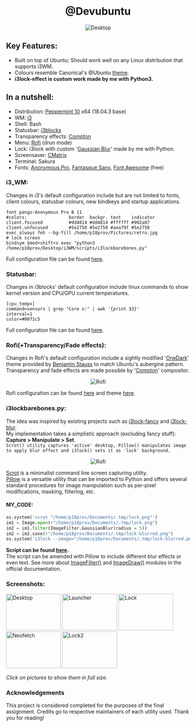 <h1 align="center">@Devubuntu</h1>
<p align="center">
  <img src="https://raw.githubusercontent.com/provopoulos/hci/2018017-PARADOTEO.2/projects/2018017/config/i3desktop.png" alt="Desktop"></img>
</p>

## Key Features:
* Built on top of Ubuntu; Should work well on any Linux distribution that supports i3WM.
* Colours resemble Canonical's @Ubuntu [theme](https://design.ubuntu.com/brand/colour-palette/).
* **i3lock-effect is custom work made by me with Python3.**
## In a nutshell:
* Distribution: [Peppermint 10](https://peppermintos.com/) x64 (18.04.3 base)
* WM: [i3](https://i3wm.org/)
* Shell: Bash
* Statusbar: [i3blocks](https://github.com/vivien/i3blocks)
* Transparency effects: [Compton](https://github.com/chjj/compton) 
* Menu: [Rofi](https://github.com/davatorium/rofi) (drun mode)
* Lock: i3lock with custom '[Gaussian Blur](https://en.wikipedia.org/wiki/Gaussian_blur)' made by me with Python.
* Screensaver: [CMatrix](https://github.com/abishekvashok/cmatrix)
* Terminal: Sakura
* Fonts: [Anonymous Pro](https://www.marksimonson.com/fonts/view/anonymous-pro), [Fantasque Sans](https://github.com/belluzj/fantasque-sans), [Font Awesome](https://fontawesome.com/) (free)
### i3_WM:
Changes in i3's default configuration include but are not limited to fonts, client colours, statusbar colours, new bindkeys and startup applications.<br>
```
font pango:Anonymous Pro B 11
#colors:                border  backgr. text    indicator
client.focused          #dd4814 #dd4814 #ffffff #902a07
client.unfocused        #5e2750 #5e2750 #aea79f #5e2750
exec_always feh --bg-fill /home/p18prov/Pictures/retro.jpg
# lock screen
bindsym $mod+shift+x exec "python3 /home/p18prov/Desktop/i3WM/scripts/i3lockbarebones.py"
```
Full configuration file can be found [here]().
### Statusbar:
Changes in i3blocks' default configuration include linux commands to show kernel version and CPU/GPU current temperatures.
```
[cpu_tempx]
command=sensors | grep "Core x:" | awk '{print $3}'
interval=1
color=#0071c5
```
Full configuration file can be found [here]().
### Rofi(+Transparency/Fade effects):
Changes in Rofi's default configuration include a sightly modified '[OneDark](https://github.com/davatorium/rofi-themes/blob/master/User%20Themes/onedark.rasi)' theme provided by [Benjamin Stauss](https://github.com/me-benni) to match Ubuntu's aubergine pattern. Transparency and fade effects are made possible by '[Compton](https://github.com/chjj/compton)' compositor.
<p align="center">
  <img src="https://raw.githubusercontent.com/provopoulos/hci/2018017-PARADOTEO.2/projects/2018017/config/i3launcher.png" alt="Rofi"></img>

Rofi configuration can be found [here]() and theme [here]().
### i3lockbarebones.py:
The idea was inspired by existing projects such as [i3lock-fancy](https://github.com/meskarune/i3lock-fancy) and [i3lock-blur](https://github.com/petvas/i3lock-blur).<br>My implementation takes a simplistic approach (excluding fancy stuff): **Capture > Manipulate > Set**.<br>
`Scrot() utility captures 'active' desktop, Pillow() manipulates image to apply blur effect and i3lock() sets it as 'lock' background.`
<p align="center">
  <img src="https://raw.githubusercontent.com/provopoulos/hci/2018017-PARADOTEO.2/projects/2018017/config/neosaver-lock.png" alt="Rofi"></img>

[Scrot](https://en.wikipedia.org/wiki/Scrot) is a minimalist command line screen capturing utility.<br>
[Pillow](https://en.wikipedia.org/wiki/Python_Imaging_Library) is a versatile utility that can be imported to Python and offers several standard procedures for image manipulation such as per-pixel modifications, masking, filtering, etc.
#### MY_CODE:
```python
os.system('scrot "/home/p18prov/Documents/.tmp/lock.png"')
im1 = Image.open(r"/home/p18prov/Documents/.tmp/lock.png")
im2 = im1.filter(ImageFilter.GaussianBlur(radius = 5))
im2 = im2.save(r"/home/p18prov/Documents/.tmp/lock-blurred.png")
os.system('i3lock --image="/home/p18prov/Documents/.tmp/lock-blurred.png"')
```
**Script can be found [here]().**<br>
The script can be amended with Pillow to include different blur effects or even text. See more about [ImageFilter()](https://pillow.readthedocs.io/en/stable/reference/ImageFilter.html) and [ImageDraw()](https://pillow.readthedocs.io/en/stable/reference/ImageDraw.html) modules in the official documentation.<br>
### Screenshots:
<img src="https://raw.githubusercontent.com/provopoulos/hci/2018017-PARADOTEO.2/projects/2018017/config/i3desktop.png" alt="Desktop"
	title="Desktop" width="150" height="100" />
<img src="https://raw.githubusercontent.com/provopoulos/hci/2018017-PARADOTEO.2/projects/2018017/config/i3launcher.png" alt="Launcher"
	title="Launcher" width="150" height="100" />
<img src="https://raw.githubusercontent.com/provopoulos/hci/2018017-PARADOTEO.2/projects/2018017/config/i3lock.png" alt="Lock"
	title="Lock" width="150" height="100" />
<img src="https://raw.githubusercontent.com/provopoulos/hci/2018017-PARADOTEO.2/projects/2018017/config/i3neosaver.png" alt="Neofetch"
	title="Neofetch" width="150" height="100" />
<img src="https://raw.githubusercontent.com/provopoulos/hci/2018017-PARADOTEO.2/projects/2018017/config/neosaver-lock.png" alt="Lock2"
	title="Lock2" width="150" height="100" />

*Click on pictures to show them in full size.*

### Αcknowledgements
This project is considered completed for the purposes of the final assignment. Credits go to respective maintainers of each utility used. Thank you for reading!
